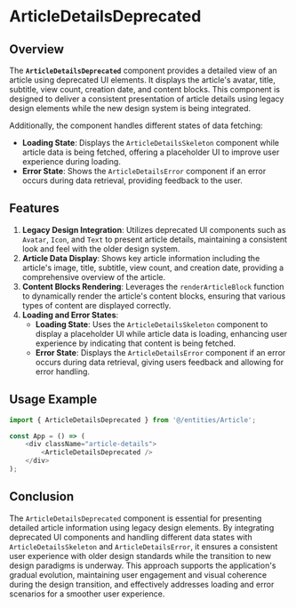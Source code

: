 # ArticleDetailsDeprecated

## Overview
The **`ArticleDetailsDeprecated`** component provides a detailed view of an article using deprecated UI elements. It displays the article's avatar, title, subtitle, view count, creation date, and content blocks. This component is designed to deliver a consistent presentation of article details using legacy design elements while the new design system is being integrated.

Additionally, the component handles different states of data fetching:
- **Loading State**: Displays the `ArticleDetailsSkeleton` component while article data is being fetched, offering a placeholder UI to improve user experience during loading.
- **Error State**: Shows the `ArticleDetailsError` component if an error occurs during data retrieval, providing feedback to the user.

## Features
1. **Legacy Design Integration**: Utilizes deprecated UI components such as `Avatar`, `Icon`, and `Text` to present article details, maintaining a consistent look and feel with the older design system.
2. **Article Data Display**: Shows key article information including the article's image, title, subtitle, view count, and creation date, providing a comprehensive overview of the article.
3. **Content Blocks Rendering**: Leverages the `renderArticleBlock` function to dynamically render the article's content blocks, ensuring that various types of content are displayed correctly.
4. **Loading and Error States**:
    - **Loading State**: Uses the `ArticleDetailsSkeleton` component to display a placeholder UI while article data is loading, enhancing user experience by indicating that content is being fetched.
    - **Error State**: Displays the `ArticleDetailsError` component if an error occurs during data retrieval, giving users feedback and allowing for error handling.

## Usage Example
```typescript jsx
import { ArticleDetailsDeprecated } from '@/entities/Article';

const App = () => (
    <div className="article-details">
        <ArticleDetailsDeprecated />
    </div>
);
```

## Conclusion
The `ArticleDetailsDeprecated` component is essential for presenting detailed article information using legacy design elements. By integrating deprecated UI components and handling different data states with `ArticleDetailsSkeleton` and `ArticleDetailsError`, it ensures a consistent user experience with older design standards while the transition to new design paradigms is underway. This approach supports the application's gradual evolution, maintaining user engagement and visual coherence during the design transition, and effectively addresses loading and error scenarios for a smoother user experience.
